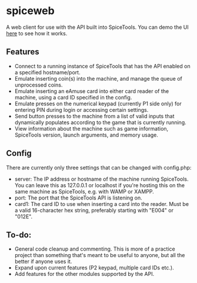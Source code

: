 # spiceweb
A web client for use with the API built into SpiceTools. You can demo the UI [here](https://www.sean-donoghue.com/spiceweb-demo/) to see how it works.

## Features
* Connect to a running instance of SpiceTools that has the API enabled on a specified hostname/port.
* Emulate inserting  coin(s) into the machine, and manage the queue of unprocessed coins.
* Emulate inserting an eAmuse card into either card reader of the machine, using a card ID specified in the config.
* Emulate presses on the numerical keypad (currently P1 side only) for entering PIN during login or accessing certain settings.
* Send button presses to the machine from a list of valid inputs that dynamically populates according to the game that is currently running.
* View information about the machine such as game information, SpiceTools version, launch arguments, and memory usage.

## Config
There are currently only three settings that can be changed with config.php:
* server: The IP address or hostname of the machine running SpiceTools. You can leave this as 127.0.0.1 or localhost if you're hosting this on the same machine as SpiceTools, e.g. with WAMP or XAMPP.
* port: The port that the SpiceTools API is listening on.
* card1: The card ID to use when inserting a card into the reader. Must be a valid 16-character hex string, preferably starting with "E004" or "012E".

## To-do:
* General code cleanup and commenting. This is more of a practice project than something that's meant to be useful to anyone, but all the better if anyone uses it.
* Expand upon current features (P2 keypad, multiple card IDs etc.).
* Add features for the other modules supported by the API.
